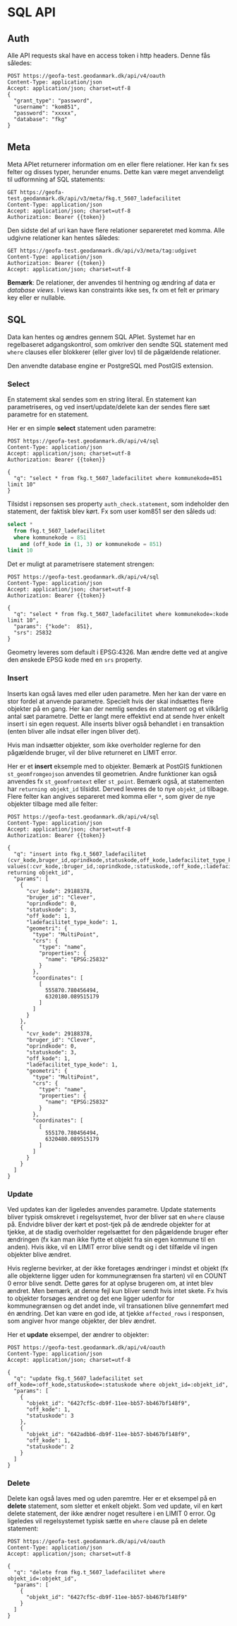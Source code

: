 # SQL API

## Auth
Alle API requests skal have en access token i http headers. Denne fås således:

```http
POST https://geofa-test.geodanmark.dk/api/v4/oauth
Content-Type: application/json
Accept: application/json; charset=utf-8
{
  "grant_type": "password",
  "username": "kom851",
  "password": "xxxxx",
  "database": "fkg"
}
```

## Meta
Meta APIet returnerer information om en eller flere relationer. Her kan fx ses felter og disses typer, herunder enums. Dette kan være meget anvendeligt til udformning af SQL statements:

```http
GET https://geofa-test.geodanmark.dk/api/v3/meta/fkg.t_5607_ladefacilitet
Content-Type: application/json
Accept: application/json; charset=utf-8
Authorization: Bearer {{token}}
```

Den sidste del af uri kan have flere relationer separeretet med komma. Alle udgivne relationer kan hentes således:

```http
GET https://geofa-test.geodanmark.dk/api/v3/meta/tag:udgivet
Content-Type: application/json
Authorization: Bearer {{token}}
Accept: application/json; charset=utf-8
```

**Bemærk**: De relationer, der anvendes til hentning og ændring af data er *database views*. I views kan constraints ikke ses, fx om et felt er primary key eller er nullable. 


## SQL
Data kan hentes og ændres gennem SQL APIet. Systemet har en regelbaseret adgangskontrol, som omkriver den sendte SQL statement med `where` clauses eller blokkerer (eller giver lov) til de pågældende relationer.

Den anvendte database engine er PostgreSQL med PostGIS extension.

### Select
En statememt skal sendes som en string literal. En statement kan parametriseres, og ved insert/update/delete kan der sendes flere sæt parametre for en statement.

Her er en simple **select** statement uden parametre:  

```http
POST https://geofa-test.geodanmark.dk/api/v4/sql
Content-Type: application/json
Accept: application/json; charset=utf-8
Authorization: Bearer {{token}}

{
  "q": "select * from fkg.t_5607_ladefacilitet where kommunekode=851 limit 10"
}
```

Tilsidst i repsonsen ses property `auth_check.statement`, som indeholder den statement, der faktisk blev kørt. Fx som user kom851 ser den såleds ud:

```sql
select *
  from fkg.t_5607_ladefacilitet
  where kommunekode = 851
    and (off_kode in (1, 3) or kommunekode = 851)
limit 10
```

Det er muligt at parametrisere statement strengen:

```http
POST https://geofa-test.geodanmark.dk/api/v4/sql
Content-Type: application/json
Accept: application/json; charset=utf-8
Authorization: Bearer {{token}}

{
  "q": "select * from fkg.t_5607_ladefacilitet where kommunekode=:kode limit 10",
  "params": {"kode":  851},
  "srs": 25832
}
```
Geometry leveres som default i EPSG:4326. Man ændre dette ved at angive den ønskede EPSG kode med en `srs` property.

### Insert

Inserts kan også laves med eller uden parametre. Men her kan der være en stor fordel at anvende parametre. Specielt hvis der skal indsættes flere objekter på en gang. Her kan der nemlig sendes én statement og et vilkårlig antal sæt parametre. Dette er langt mere effektivt end at sende hver enkelt insert i sin egen request. Alle inserts bliver også behandlet i en transaktion (enten bliver alle indsat eller ingen bliver det).

Hvis man indsætter objekter, som ikke overholder reglerne for den pågældende bruger, vil der blive returneret en LIMIT error.

Her er et **insert** eksemple med to objekter. Bemærk at PostGIS funktionen `st_geomfromgeojson` anvendes til geometrien. Andre funktioner kan også anvendes fx `st_geomfromtext` eller `st_point`. Bemærk også, at statementen har `returning objekt_id` tilsidst. Derved leveres de to nye `objekt_id` tilbage. Flere felter kan angives separeret med komma eller `*`, som giver de nye objekter tilbage med alle felter:

```http
POST https://geofa-test.geodanmark.dk/api/v4/sql
Content-Type: application/json
Accept: application/json; charset=utf-8
Authorization: Bearer {{token}}

{
  "q": "insert into fkg.t_5607_ladefacilitet (cvr_kode,bruger_id,oprindkode,statuskode,off_kode,ladefacilitet_type_kode,geometri) values(:cvr_kode,:bruger_id,:oprindkode,:statuskode,:off_kode,:ladefacilitet_type_kode,st_geomfromgeojson(:geometri)) returning objekt_id",
  "params": [
    {
      "cvr_kode": 29188378,
      "bruger_id": "Clever",
      "oprindkode": 0,
      "statuskode": 3,
      "off_kode": 1,
      "ladefacilitet_type_kode": 1,
      "geometri": {
        "type": "MultiPoint",
        "crs": {
          "type": "name",
          "properties": {
            "name": "EPSG:25832"
          }
        },
        "coordinates": [
          [
            555870.780456494,
            6320180.089515179
          ]
        ]
      }
    },
    {
      "cvr_kode": 29188378,
      "bruger_id": "Clever",
      "oprindkode": 0,
      "statuskode": 3,
      "off_kode": 1,
      "ladefacilitet_type_kode": 1,
      "geometri": {
        "type": "MultiPoint",
        "crs": {
          "type": "name",
          "properties": {
            "name": "EPSG:25832"
          }
        },
        "coordinates": [
          [
            555170.780456494,
            6320480.089515179
          ]
        ]
      }
    }
  ]
}
```

### Update

Ved updates kan der ligeledes anvendes parametre. Update statements bliver typisk omskrevet i regelsystemet, hvor der bliver sat en `where` clause på. Endvidre bliver der kørt et post-tjek på de ændrede objekter for at tjekke, at de stadig overholder regelsættet for den pågældende bruger efter ændringen (fx kan man ikke flytte et objekt fra sin egen kommune til en anden). Hvis ikke, vil en LIMIT error blive sendt og i det tilfælde vil ingen objekter blive ændret.   

Hvis reglerne bevirker, at der ikke foretages ændringer i mindst et objekt (fx alle objekterne ligger uden for kommunegrænsen fra starten) vil en COUNT 0 error blive sendt. Dette gøres for at oplyse brugeren om, at intet blev ændret. Men bemærk, at denne fejl kun bliver sendt hvis intet skete. Fx hvis to objekter forsøges ændret og det ene ligger udenfor for kommunegrænsen og det andet inde, vil transationen blive gennemført med én ændring. Det kan være en god ide, at tjekke `affected_rows` i responsen, som angiver hvor mange objekter, der blev ændret.   

Her et **update** eksempel, der ændrer to objekter:

```http
POST https://geofa-test.geodanmark.dk/api/v4/oauth
Content-Type: application/json
Accept: application/json; charset=utf-8

{
  "q": "update fkg.t_5607_ladefacilitet set off_kode=:off_kode,statuskode=:statuskode where objekt_id=:objekt_id",
  "params": [
    {
      "objekt_id": "6427cf5c-db9f-11ee-bb57-bb467bf148f9",
      "off_kode": 1,
      "statuskode": 3
    },
    {
      "objekt_id": "642adbb6-db9f-11ee-bb57-bb467bf148f9",
      "off_kode": 1,
      "statuskode": 2
    }
  ]
}
```

### Delete

Delete kan også laves med og uden paremtre. Her er et eksempel på en **delete** statement, som sletter et enkelt objekt. Som ved update, vil en kørt delete statement, der ikke ændrer noget resultere i en LIMIT 0 error. Og ligeledes vil regelsystemet typisk sætte en `where` clause på en delete statement:

```http
POST https://geofa-test.geodanmark.dk/api/v4/oauth
Content-Type: application/json
Accept: application/json; charset=utf-8

{
  "q": "delete from fkg.t_5607_ladefacilitet where objekt_id=:objekt_id",
  "params": [
    {
      "objekt_id": "6427cf5c-db9f-11ee-bb57-bb467bf148f9"
    }
  ]
}
```
